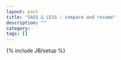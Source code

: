 ```yaml
---
layout: post
title: "SASS & LESS : compare and resume"
description: ""
category: 
tags: []
---
```

{% include JB/setup %}
